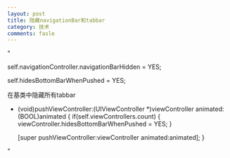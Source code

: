 ```yaml
---
layout: post
title: 隐藏navigationBar和tabbar
category: 技术
comments: fasle
---
```


"

self.navigationController.navigationBarHidden = YES;

self.hidesBottomBarWhenPushed = YES;


在基类中隐藏所有tabbar
- (void)pushViewController:(UIViewController *)viewController animated:(BOOL)animated
{
    if(self.viewControllers.count)
    {
        viewController.hidesBottomBarWhenPushed = YES;
    }

    [super pushViewController:viewController animated:animated];
}

"
